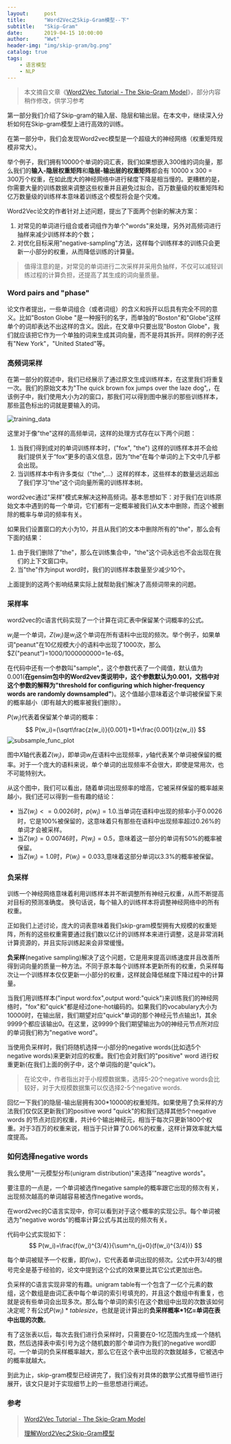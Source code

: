 ```yaml
---
layout:     post
title:      "Word2Vec之Skip-Gram模型--下"
subtitle:   "Skip-Gram"
date:       2019-04-15 10:00:00
author:     "Wwt"
header-img: "img/skip-gram/bg.png"
catalog: true
tags:   
    - 语言模型
    - NLP
---
```


> 本文摘自文章《[Word2Vec Tutorial - The Skip-Gram Model](http://mccormickml.com/2016/04/19/word2vec-tutorial-the-skip-gram-model/)》，部分内容稍作修改，供学习参考



第一部分我们介绍了Skip-gram的输入层、隐层和输出层。在本文中，继续深入分析如何在Skip-gram模型上进行高效的训练。

在第一部分中，我们会发现Word2vec模型是一个超级大的神经网络（权重矩阵规模非常大）。

举个例子，我们拥有10000个单词的词汇表，我们如果想嵌入300维的词向量，那么我们的**输入-隐层权重矩阵**和**隐层-输出层的权重矩阵**都会有 10000 x 300 = 300万个权重，在如此庞大的神经网络中进行梯度下降是相当慢的。更糟糕的是，你需要大量的训练数据来调整这些权重并且避免过拟合。百万数量级的权重矩阵和亿万数量级的训练样本意味着训练这个模型将会是个灾难。

Word2Vec论文的作者针对上述问题，提出了下面两个创新的解决方案：

1. 对常见的单词进行组合或者词组作为单个"words"来处理，另外对高频词进行抽样来减少训练样本的个数；
2. 对优化目标采用"negative-sampling"方法，这样每个训练样本的训练只会更新一小部分的权重，从而降低训练的计算量。

>值得注意的是，对常见的单词进行二次采样并采用负抽样，不仅可以减轻训练过程的计算负担，还提高了其生成的词向量质量。

### Word pairs and "phase"

论文作者提出，一些单词组合（或者词组）的含义和拆开以后具有完全不同的意义。比如"Boston Globe "是一种报刊的名字，而单独的"Boston"和"Globe"这样单个的词却表达不出这样的含义。因此，在文章中只要出现"Boston Globe"，我们就应该把它作为一个单独的词来生成其词向量，而不是将其拆开。同样的例子还有"New York"，"United Stated"等。

### 高频词采样

在第一部分的叙述中，我们已经展示了通过原文生成训练样本，在这里我们将重复一次。我们的原始文本为"The quick brown fox jumps over the laze dog",，在该例子中，我们使用大小为2的窗口，那我们可以得到图中展示的那些训练样本，那些蓝色标出的词就是要输入的词。

![training_data](/img/skip-gram/training_data.png)

这里对于像"the"这样的高频单词，这样的处理方式存在以下两个问题：

1. 当我们得到成对的单词训练样本时，("fox", "the") 这样的训练样本并不会给我们提供关于“fox”更多的语义信息，因为“the”在每个单词的上下文中几乎都会出现。
2. 当训练样本中有许多类似（"the",…）这样的样本，这些样本的数量远远超出了我们学习"the"这个词向量所需的训练样本树。

word2vec通过"采样"模式来解决这种高频词。基本思想如下：对于我们在训练原始文本中遇到的每一个单词，它们都有一定概率被我们从文本中删除，而这个被删除的概率与单词的频率有关。

如果我们设置窗口的大小为10，并且从我们的文本中删除所有的"the"，那么会有下面的结果：

1. 由于我们删除了"the"，那么在训练集合中，"the"这个词永远也不会出现在我们的上下文窗口中。
2. 当"the"作为input word时，我们的训练样本数量至少减少10个。

上面提到的这两个影响结果实际上就帮助我们解决了高频词带来的问题。

### 采样率

word2vec的c语言代码实现了一个计算在词汇表中保留某个词概率的公式。

$w_i$是一个单词，$Z(w_i)$是$w_i$这个单词在所有语料中出现的频次。举个例子，如果单词"peanut"在10亿规模大小的语料中出现了1000次，那么$Z("peanut")=1000/1000000000=1e-6$。

在代码中还有一个参数叫"sample",，这个参数代表了一个阈值，默认值为0.001(**在gensim包中的Word2vev类说明中，这个参数默认为0.001，文档中对这个参数的解释为"threshold for configuring which higher-frequency words are randomly downsampled"**)。这个值越小意味着这个单词被保留下来的概率越小（即有越大的概率被我们删除）。

$P(w_i)$代表着保留某个单词的概率：
$$
P(w_i)=(\sqrt\frac{z(w_i)}{0.001}+1)*\frac{0.001}{z(w_i)}
$$
![subsample_func_plot](/img/skip-gram/subsample_func_plot.png)

图中$X$轴代表着$Z(w_i)$，即单词$w_i$在语料中出现频率，$y$轴代表某个单词被保留的概率。对于一个庞大的语料来说，单个单词的出现频率不会很大，即使是常用次，也不可能特别大。

从这个图中，我们可以看出，随着单词出现频率的增高，它被采样保留的概率越来越小，我们还可以得到一些有趣的结论：

+ 当$Z(w_i)<=0.0026$时，$p(w_i)=1.0$.当单词在语料中出现的频率小于0.0026时，它是100%被保留的，这意味着只有那些在语料中出现频率超过0.26%的单词才会被采样。
+ 当$Z(w_i)=0.00746$时，$P(w_i)=0.5$，意味着这一部分的单词有50%的概率被保留。
+ 当$Z(w_i)=1.0$时，$P(w_i)=0.033$,意味着这部分单词以3.3%的概率被保留。

### 负采样

训练一个神经网络意味着利用训练样本并不断调整所有神经元权重，从而不断提高对目标的预测准确度。 换句话说，每个输入的训练样本将调整神经网络中的所有权重。

正如我们上述讨论，庞大的词表意味着我们skip-gram模型拥有大规模的权重矩阵，所有的这些权重需要通过我们数以亿计的训练样本来进行调整，这是非常消耗计算资源的，并且实际训练起来会非常缓慢。

**负采样**(negative sampling)解决了这个问题，它是用来提高训练速度并且改善所得到词向量的质量一种方法。不同于原本每个训练样本更新所有的权重，负采样每次让一个训练样本仅仅更新一小部分的权重，这样就会降低梯度下降过程中的计算量。

当我们用训练样本("input word:fox",output word:"quick")来训练我们的神经网络时，"fox"和"quick"都是经过one-hot编码的。如果我们的vocabulary大小为10000时，在输出层，我们期望对应"quick"单词的那个神经元节点输出1，其余9999个都应该输出0。在这里，这9999个我们期望输出为0的神经元节点所对应的单词我们称为"negative word"。

当使用负采样时，我们将随机选择一小部分的negative words(比如选5个negative words)来更新对应的权重。我们也会对我们的"positive" word 进行权重更新(在我们上面的例子中，这个单词指的是"quick")。

>在论文中，作者指出对于小规模数据集，选择5-20个negative words会比较好，对于大规模数据集可以仅选择2-5个negative words.

回忆一下我们的隐层-输出层拥有300*10000的权重矩阵。如果使用了负采样的方法我们仅仅区更新我们的positive word "quick"的和我们选择其他5个negative words 的节点对应的权重，共计6个输出神经元，相当于每次只更新1800个权重。对于3百万的权重来说，相当于只计算了0.06%的权重，这样计算效率就大幅度提高。

### 如何选择negative words

我么使用"一元模型分布(unigram distribution)"来选择'"neagtive words"。

要注意的一点是，一个单词被选作negative sample的概率跟它出现的频次有关，出现频次越高的单词越容易被选作negative words。

在word2vec的C语言实现中，你可以看到对于这个概率的实现公示。每个单词被选为"negative words"的概率计算公式与其出现的频次有关。

代码中公式实现如下：
$$
P(w_i)=\frac{f(w_i)^{3/4}}{\sum^n_{j=0}(f(w_i)^{3/4})}
$$


每个单词被赋予一个权重，即$f(w_i)$，它代表着单词出现的频次。公式中开$3/4$的根号完全是基于经验的，论文中提到这个公式的效果要比其它公式更加出色。

负采样的C语言实现非常的有趣。unigram table有一个包含了一亿个元素的数组，这个数组是由词汇表中每个单词的索引号填充的，并且这个数组中有重复，也就是说有些单词会出现多次。那么每个单词的索引在这个数组中出现的次数该如何决定呢？有公式$P(w_i)*tablesize$，也就是说计算出的**负采样概率\*1亿=单词在表中出现的次数**。

有了这张表以后，每次去我们进行负采样时，只需要在0-1亿范围内生成一个随机数，然后选择表中索引号为这个随机数的那个单词作为我们的negative word即可。一个单词的负采样概率越大，那么它在这个表中出现的次数就越多，它被选中的概率就越大。

到此为止，skip-gram模型已经讲完了，我们没有对具体的数学公式推导细节进行展开，该文只是对于实现细节上的一些思想进行阐述。

### 参考

>[Word2Vec Tutorial - The Skip-Gram Model](http://mccormickml.com/2016/04/19/word2vec-tutorial-the-skip-gram-model/)
>
>[理解Word2Vec之Skip-Gram模型](<https://zhuanlan.zhihu.com/p/27234078>)
